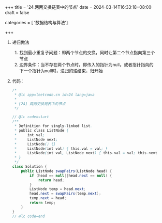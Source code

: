 +++
title = '24.两两交换链表中的节点'
date = 2024-03-14T16:33:18+08:00
draft = false

categories = [ '数据结构与算法']

+++

1. 递归做法

   1.  找到最小重复子问题：即两个节点的交换，同时让第二个节点指向第三个节点
   2.  边界条件：当不存在两个节点时，即传入的指针为null，或者指针指向的下一个指针为null时，递归的递结束，归开始

2. 代码：

   ```java
   /*
    * @lc app=leetcode.cn id=24 lang=java
    *
    * [24] 两两交换链表中的节点
    */
   
   // @lc code=start
   /**
    * Definition for singly-linked list.
    * public class ListNode {
    *     int val;
    *     ListNode next;
    *     ListNode() {}
    *     ListNode(int val) { this.val = val; }
    *     ListNode(int val, ListNode next) { this.val = val; this.next = next; }
    * }
    */
   class Solution {
       public ListNode swapPairs(ListNode head) {
           if (head == null||head.next == null) {
               return head;
           }
           ListNode temp = head.next;
           head.next = swapPairs(temp.next);
           temp.next = head;
           return temp;
       }
   }
   // @lc code=end
   
   
   ```